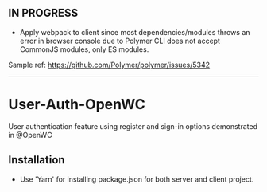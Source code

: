 ## IN PROGRESS
- Apply webpack to client since most dependencies/modules throws an error in browser console due to Polymer CLI does not accept CommonJS modules, only ES modules.

Sample ref: https://github.com/Polymer/polymer/issues/5342
___________

# User-Auth-OpenWC
User authentication feature using register and sign-in options demonstrated in @OpenWC

## Installation
- Use 'Yarn' for installing package.json for both server and client project.
